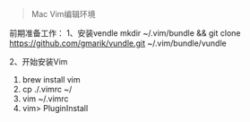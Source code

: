 > Mac Vim编辑环境

前期准备工作：
1、安装vendle 
mkdir ~/.vim/bundle && git clone https://github.com/gmarik/vundle.git ~/.vim/bundle/vundle

2、开始安装Vim
1. brew install vim
2. cp ./.vimrc  ~/
3. vim ~/.vimrc 
4. vim> PluginInstall


